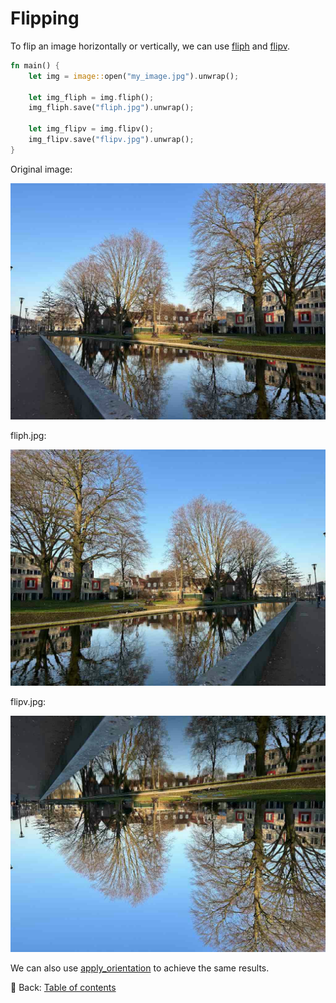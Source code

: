 # Flipping

To flip an image horizontally or vertically, we can use [fliph](https://docs.rs/image/latest/image/enum.DynamicImage.html#method.fliph) and [flipv](https://docs.rs/image/latest/image/enum.DynamicImage.html#method.flipv).

```rust
fn main() {
    let img = image::open("my_image.jpg").unwrap();
    
    let img_fliph = img.fliph();
    img_fliph.save("fliph.jpg").unwrap();
    
    let img_flipv = img.flipv();
    img_flipv.save("flipv.jpg").unwrap();
}
```

Original image:

![my_image](./image/my_image.jpg)

fliph.jpg:

![fliph](./image/fliph.jpg)

flipv.jpg:

![flipv](./image/flipv.jpg)

We can also use [apply_orientation](https://docs.rs/image/latest/image/enum.DynamicImage.html#method.apply_orientation) to achieve the same results.

<!-- :arrow_right:  Next:  -->

:blue_book: Back: [Table of contents](./../README.md)
